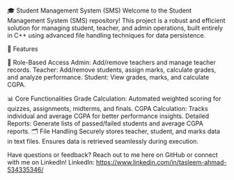 🎓 Student Management System (SMS)
Welcome to the Student Management System (SMS) repository! This project is a robust and efficient solution for managing student, teacher, and admin operations, built entirely in C++ using advanced file handling techniques for data persistence.

🌟 Features

🔐 Role-Based Access
Admin: Add/remove teachers and manage teacher records.
Teacher: Add/remove students, assign marks, calculate grades, and analyze performance.
Student: View grades, marks, and calculate CGPA.

📊 Core Functionalities
Grade Calculation: Automated weighted scoring for quizzes, assignments, midterms, and finals.
CGPA Calculation: Tracks individual and average CGPA for better performance insights.
Detailed Reports: Generate lists of passed/failed students and average CGPA reports.
🗂 File Handling
Securely stores teacher, student, and marks data in text files.
Ensures data is retrieved seamlessly during execution.

Have questions or feedback? Reach out to me here on GitHub or connect with me on LinkedIn!
LinkedIn: https://www.linkedin.com/in/tasleem-ahmad-534335346/
